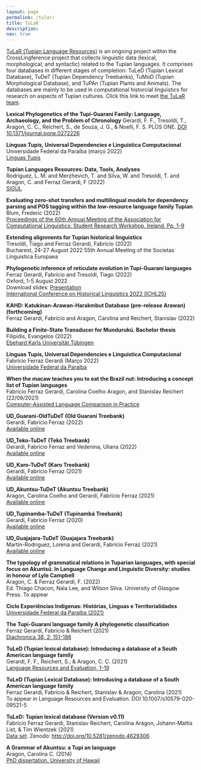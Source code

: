 ```yaml
---
layout: page
permalink: /tular/
title: TuLaR
description:
nav: true
---
```


[TuLaR (Tupían Language Resources)](https://tular.clld.org/) is an ongoing project within the CrossLingference project that collects linguistic data (lexical, morphological, and syntactic) related to the Tupían languages. It comprises four databases in different stages of completion: TuLeD (Tupían Lexical Database), TuDeT (Tupían Dependency Treebanks), TuMoD (Tupían Morphological Database), and TuPAn (Tupían Plants and Animals). The databases are mainly to be used in computational historcial linguistics for research on aspects of Tupían cultures. Click this link to meet [the TuLaR team](project.html).

**Lexical Phylogenetics of the Tupí-Guaraní Family: Language, Archaeology, and the Problem of Chronology**
Gerardi, F. F., Tresoldi, T., Aragon, C. C., Reichert, S., de Souza, J. G., & Noelli, F. S. PLOS ONE. [DOI 10.1371/journal.pone.0272226](https://doi.org/10.1371/journal.pone.0272226)<br>

**Línguas Tupis, Universal Dependencies e Linguística Computacional**<br>
Universidade Federal da Paraíba (março 2022)<br>
[Línguas Tupis](cursoUFPB/index.html)<br>

**Tupían Languages Resources: Data, Tools, Analyses**<br>
Rodriguez, L. M. and Merzhevich, T. and Silva, W. and Tresoldi, T. and Aragon, C. and Ferraz Gerardi, F (2022)<br>
[SIGUL](https://sigul-2022.ilc.cnr.it)<br>

**Evaluating zero-shot transfers and multilingual models for dependency parsing and POS tagging within the low-resource language family Tupían**<br>
Blum, Frederic (2022)<br>
[Proceedings of the 60th Annual Meeting of the Association for Computational Linguistics: Student Research Workshop, Ireland. Pp. 1-9](https://aclanthology.org/2022.acl-srw.1f)

**Extending alignments for Tupían historical linguistics**<br>
Tresoldi, Tiago and Ferraz Gerardi, Fabrício (2022)<br>
Bucharest, 24-27 August 2022
55th Annual Meeting of the Societas Linguistica Europaea<br>

**Phylogenetic inference of reticulate evolution in Tupí-Guaraní languages**<br>
Ferraz Gerardi, Fabrício and Tresoldi, Tiago (2022)<br>
Oxford, 1-5 August 2022<br>
Download slides: [Presentation](/assets/pdf/ICHL-2022.pdf)<br>
[International Conference on Historical Linguistics 2022 (ICHL25)](https://ichl.ling-phil.ox.ac.uk)


**KAHD: Katukinan-Arawan-Harakmbut Database (pre-release Arawan) (forthcoming)**<br>
Ferraz Gerardi, Fabrício and Aragon, Carolina and Reichert, Stanislav (2022)<br>

**Building a Finite-State Transducer for Mundurukú. Bachelor thesis**<br>
Filipidis, Evangelos (2022)<br>
[Ebehard Karls Universität Tübingen](https://github.com/EvangelosF/Munduruku_FST/blob/main/README.md)

**Línguas Tupis, Universal Dependencies e Linguística Computacional**<br>
Fabrício Ferraz Gerardi (Março 2022)<br>
[Universidade Federal da Paraíba](cursoUFPB/index.html)<br>

**When the macaw teaches you to eat the Brazil nut: Introducing a concept list of Tupían languages**<br>
Fabrício Ferraz Gerardi, Carolina Coelho Aragon, and Stanislav Reichert (22/09/2021)<br>
[Computer-Assisted Language Comparison in Practice](https://calc.hypotheses.org/2988)

**UD_Guarani-OldTuDeT (Old Guaraní Treebank)**<br>
Gerardi, Fabrício Ferraz (2022)<br>
[Available online](https://github.com/UniversalDependencies/UD_Guarani-OldTuDeT)

**UD_Teko-TuDeT (Tekó Treebank)**<br>
Gerardi, Fabrício Ferraz and Vedenina, Uliana (2022)<br>
[Available online](https://github.com/UniversalDependencies/UD_Teko-TuDeT)

**UD_Karo-TuDeT (Karo Treebank)**<br>
Gerardi, Fabrício Ferraz (2021)<br>
[Available online](https://github.com/UniversalDependencies/UD_Karo-TuDeT)

**UD_Akuntsu-TuDeT (Akuntsu Treebank)**<br>
Aragon, Carolina Coelho and Gerardi, Fabrício Ferraz (2021)<br>
[Available online](https://github.com/UniversalDependencies/UD_Akuntsu-TuDeT)

**UD_Tupinamba-TuDeT (Tupinambá Treebank)**<br>
Gerardi, Fabrício Ferraz (2020)<br>
[Available online](https://github.com/UniversalDependencies/UD_Tupinamba-TuDeT)

**UD_Guajajara-TuDeT (Guajajara Treebank)**<br>
Martín-Rodriguez, Lorena and Gerardi, Fabrício Ferraz (2021)<br>
[Available online](https://github.com/UniversalDependencies/UD_Guajajara-TuDeT)

**The typology of grammatical relations in Tuparian languages, with special focus on Akuntsú. In Language Change and Linguistic Diversity: studies in honour of Lyle Campbell**<br>
Aragon, C. & Ferraz Gerardi, F. (2022)<br>
Ed. Thiago Chacon, Nala Lee, and Wilson Silva. University of Glasgow Press. To appear<br>

**Ciclo Experiências Indígenas: Histórias, Línguas e Territorialidades**<br>
[Universidade Federal da Paraíba (2021)](https://sigeventos.ufpb.br/eventos/login.xhtml)

**The Tupí-Guaraní language family A phylogenetic classification**<br>
Ferraz Gerardi, Fabrício & Reichert (2021)<br>
[Diachronica 38, 2: 151-188](https://benjamins.com/catalog/dia.18032.fer)

**TuLeD (Tupían lexical database): Introducing a database of a South American language family**<br>
Gerardi, F. F., Reichert, S., & Aragon, C. C. (2021)<br>
[Language Resources and Evaluation, 1-19](https://link.springer.com/article/10.1007/s10579-020-09521-5)

**TuLeD (Tupían Lexical Database): Introducing a database of a South American language family**<br>
Ferraz Gerardi, Fabrício & Reichert, Stanislav & Aragon, Carolina (2021)<br>
To appear in Language Resources and Evaluation. DOI 10.1007/s10579-020-09521-5<br>

**TuLeD: Tupían lexical database (Version v0.11)**<br>
Fabrício Ferraz Gerardi, Stanislav Reichert, Carolina Aragon, Johann-Mattis List, & Tim Wientzek (2021)<br>
[Data set](https://tular.clld.org/contributions/tuled). Zenodo: http://doi.org/10.5281/zenodo.4629306

**A Grammar of Akuntsu: a Tupí an language**<br>
Aragon, Carolina C. (2014)<br>
[PhD dissertation. University of Hawaii](https://github.com/LanguageStructure/LanguageStructure.github.io/blob/main/Akuntsu_Grammar.pdf)
